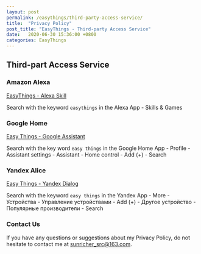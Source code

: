 ```yaml
---
layout: post
permalink: /easythings/third-party-access-service/
title:  "Privacy Policy"
post_title: "EasyThings - Third-party Access Service"
date:   2020-06-30 15:36:00 +0800
categories: EasyThings
---
```


## Third-part Access Service

### Amazon Alexa

[EasyThings - Alexa Skill](https://www.amazon.com/dp/B085RZNF1B/?ref-suffix=ss_copy)

Search with the keyword `easythings` in the Alexa App - Skills & Games

### Google Home

[Easy Things - Google Assistant](https://assistant.google.com/services/a/uid/000000601a9b6471?hl=en&source=web)

Search with the key word `easy things` in the Google Home App - Profile - Assistant settings - Assistant - Home control - Add (+) - Search

### Yandex Alice

[Easy Things - Yandex Dialog](https://dialogs.yandex.ru/store/skills/eca3fcb6-easythings)

Search with the keyword `easy things` in the Yandex App - More - Устройства - Управление устройствами - Add (+) - Другое устройство - Популярные производители - Search

### Contact Us

If you have any questions or suggestions about my Privacy Policy, do not hesitate to contact me at sunricher_src@163.com.

